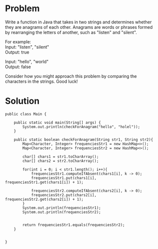 # Problem
Write a function in Java that takes in two strings and determines whether they are anagrams of each other. Anagrams are words or phrases formed by rearranging the letters of another, such as "listen" and "silent".

For example:  
Input: "listen", "silent"  
Output: true

Input: "hello", "world"  
Output: false

Consider how you might approach this problem by comparing the characters in the strings. Good luck!

# Solution

```
public class Main {

    public static void main(String[] args) {
        System.out.println(checkForAnagram("hello", "holel")); 
    }

    public static boolean checkForAnagram(String str1, String str2){
        Map<Character, Integer> frequenciesStr1 = new HashMap<>();
        Map<Character, Integer> frequenciesStr2 = new HashMap<>();

        char[] chars1 = str1.toCharArray();
        char[] chars2 = str2.toCharArray();

        for(int i = 0; i < str1.length(); i++){
            frequenciesStr1.computeIfAbsent(chars1[i], k -> 0);
            frequenciesStr1.put(chars1[i], frequenciesStr1.get(chars1[i]) + 1);
 
            frequenciesStr2.computeIfAbsent(chars2[i], k -> 0);
            frequenciesStr2.put(chars2[i], frequenciesStr2.get(chars2[i]) + 1);
        }
        System.out.println(frequenciesStr1);
        System.out.println(frequenciesStr2);


        return frequenciesStr1.equals(frequenciesStr2);
    }
   
    
}
```